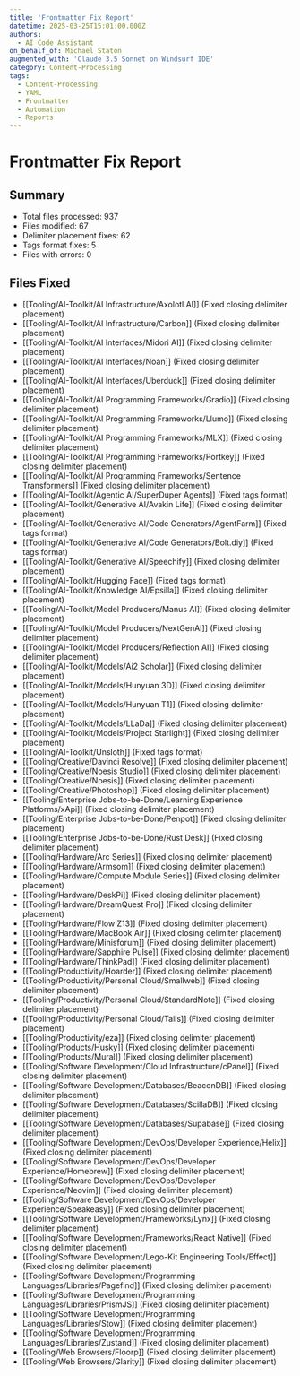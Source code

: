 ```yaml
---
title: 'Frontmatter Fix Report'
datetime: 2025-03-25T15:01:00.000Z
authors:
  - AI Code Assistant
on_behalf_of: Michael Staton
augmented_with: 'Claude 3.5 Sonnet on Windsurf IDE'
category: Content-Processing
tags:
  - Content-Processing
  - YAML
  - Frontmatter
  - Automation
  - Reports
---
```


# Frontmatter Fix Report

## Summary
- Total files processed: 937
- Files modified: 67
- Delimiter placement fixes: 62
- Tags format fixes: 5
- Files with errors: 0

## Files Fixed
- [[Tooling/AI-Toolkit/AI Infrastructure/Axolotl AI]] (Fixed closing delimiter placement)
- [[Tooling/AI-Toolkit/AI Infrastructure/Carbon]] (Fixed closing delimiter placement)
- [[Tooling/AI-Toolkit/AI Interfaces/Midori AI]] (Fixed closing delimiter placement)
- [[Tooling/AI-Toolkit/AI Interfaces/Noan]] (Fixed closing delimiter placement)
- [[Tooling/AI-Toolkit/AI Interfaces/Uberduck]] (Fixed closing delimiter placement)
- [[Tooling/AI-Toolkit/AI Programming Frameworks/Gradio]] (Fixed closing delimiter placement)
- [[Tooling/AI-Toolkit/AI Programming Frameworks/Llumo]] (Fixed closing delimiter placement)
- [[Tooling/AI-Toolkit/AI Programming Frameworks/MLX]] (Fixed closing delimiter placement)
- [[Tooling/AI-Toolkit/AI Programming Frameworks/Portkey]] (Fixed closing delimiter placement)
- [[Tooling/AI-Toolkit/AI Programming Frameworks/Sentence Transformers]] (Fixed closing delimiter placement)
- [[Tooling/AI-Toolkit/Agentic AI/SuperDuper Agents]] (Fixed tags format)
- [[Tooling/AI-Toolkit/Generative AI/Avakin Life]] (Fixed closing delimiter placement)
- [[Tooling/AI-Toolkit/Generative AI/Code Generators/AgentFarm]] (Fixed tags format)
- [[Tooling/AI-Toolkit/Generative AI/Code Generators/Bolt.diy]] (Fixed tags format)
- [[Tooling/AI-Toolkit/Generative AI/Speechify]] (Fixed closing delimiter placement)
- [[Tooling/AI-Toolkit/Hugging Face]] (Fixed tags format)
- [[Tooling/AI-Toolkit/Knowledge AI/Epsilla]] (Fixed closing delimiter placement)
- [[Tooling/AI-Toolkit/Model Producers/Manus AI]] (Fixed closing delimiter placement)
- [[Tooling/AI-Toolkit/Model Producers/NextGenAI]] (Fixed closing delimiter placement)
- [[Tooling/AI-Toolkit/Model Producers/Reflection AI]] (Fixed closing delimiter placement)
- [[Tooling/AI-Toolkit/Models/Ai2 Scholar]] (Fixed closing delimiter placement)
- [[Tooling/AI-Toolkit/Models/Hunyuan 3D]] (Fixed closing delimiter placement)
- [[Tooling/AI-Toolkit/Models/Hunyuan T1]] (Fixed closing delimiter placement)
- [[Tooling/AI-Toolkit/Models/LLaDa]] (Fixed closing delimiter placement)
- [[Tooling/AI-Toolkit/Models/Project Starlight]] (Fixed closing delimiter placement)
- [[Tooling/AI-Toolkit/Unsloth]] (Fixed tags format)
- [[Tooling/Creative/Davinci Resolve]] (Fixed closing delimiter placement)
- [[Tooling/Creative/Noesis Studio]] (Fixed closing delimiter placement)
- [[Tooling/Creative/Noesis]] (Fixed closing delimiter placement)
- [[Tooling/Creative/Photoshop]] (Fixed closing delimiter placement)
- [[Tooling/Enterprise Jobs-to-be-Done/Learning Experience Platforms/xApi]] (Fixed closing delimiter placement)
- [[Tooling/Enterprise Jobs-to-be-Done/Penpot]] (Fixed closing delimiter placement)
- [[Tooling/Enterprise Jobs-to-be-Done/Rust Desk]] (Fixed closing delimiter placement)
- [[Tooling/Hardware/Arc Series]] (Fixed closing delimiter placement)
- [[Tooling/Hardware/Armsom]] (Fixed closing delimiter placement)
- [[Tooling/Hardware/Compute Module Series]] (Fixed closing delimiter placement)
- [[Tooling/Hardware/DeskPi]] (Fixed closing delimiter placement)
- [[Tooling/Hardware/DreamQuest Pro]] (Fixed closing delimiter placement)
- [[Tooling/Hardware/Flow Z13]] (Fixed closing delimiter placement)
- [[Tooling/Hardware/MacBook Air]] (Fixed closing delimiter placement)
- [[Tooling/Hardware/Minisforum]] (Fixed closing delimiter placement)
- [[Tooling/Hardware/Sapphire Pulse]] (Fixed closing delimiter placement)
- [[Tooling/Hardware/ThinkPad]] (Fixed closing delimiter placement)
- [[Tooling/Productivity/Hoarder]] (Fixed closing delimiter placement)
- [[Tooling/Productivity/Personal Cloud/Smallweb]] (Fixed closing delimiter placement)
- [[Tooling/Productivity/Personal Cloud/StandardNote]] (Fixed closing delimiter placement)
- [[Tooling/Productivity/Personal Cloud/Tails]] (Fixed closing delimiter placement)
- [[Tooling/Productivity/eza]] (Fixed closing delimiter placement)
- [[Tooling/Products/Husky]] (Fixed closing delimiter placement)
- [[Tooling/Products/Mural]] (Fixed closing delimiter placement)
- [[Tooling/Software Development/Cloud Infrastructure/cPanel]] (Fixed closing delimiter placement)
- [[Tooling/Software Development/Databases/BeaconDB]] (Fixed closing delimiter placement)
- [[Tooling/Software Development/Databases/ScillaDB]] (Fixed closing delimiter placement)
- [[Tooling/Software Development/Databases/Supabase]] (Fixed closing delimiter placement)
- [[Tooling/Software Development/DevOps/Developer Experience/Helix]] (Fixed closing delimiter placement)
- [[Tooling/Software Development/DevOps/Developer Experience/Homebrew]] (Fixed closing delimiter placement)
- [[Tooling/Software Development/DevOps/Developer Experience/Neovim]] (Fixed closing delimiter placement)
- [[Tooling/Software Development/DevOps/Developer Experience/Speakeasy]] (Fixed closing delimiter placement)
- [[Tooling/Software Development/Frameworks/Lynx]] (Fixed closing delimiter placement)
- [[Tooling/Software Development/Frameworks/React Native]] (Fixed closing delimiter placement)
- [[Tooling/Software Development/Lego-Kit Engineering Tools/Effect]] (Fixed closing delimiter placement)
- [[Tooling/Software Development/Programming Languages/Libraries/Pagefind]] (Fixed closing delimiter placement)
- [[Tooling/Software Development/Programming Languages/Libraries/PrismJS]] (Fixed closing delimiter placement)
- [[Tooling/Software Development/Programming Languages/Libraries/Stow]] (Fixed closing delimiter placement)
- [[Tooling/Software Development/Programming Languages/Libraries/Zustand]] (Fixed closing delimiter placement)
- [[Tooling/Web Browsers/Floorp]] (Fixed closing delimiter placement)
- [[Tooling/Web Browsers/Glarity]] (Fixed closing delimiter placement)

